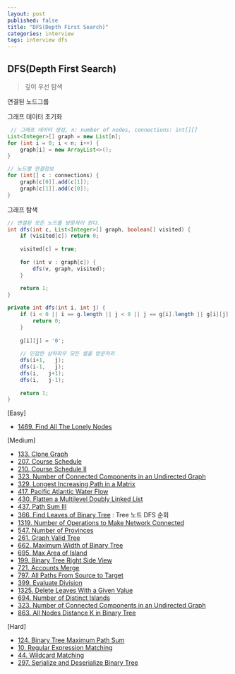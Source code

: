 ```yaml
---
layout: post
published: false
title: "DFS(Depth First Search)"
categories: interview
tags: interview dfs
---
```


## DFS(Depth First Search)
> 깊이 우선 탐색

연결된 노드그룹

그래프 데이터 초기화
```java
 // 그래프 데이터 생성, n: number of nodes, connections: int[][]
List<Integer>[] graph = new List[n];
for (int i = 0; i < n; i++) {
    graph[i] = new ArrayList<>();
}

// 노드별 연결정보
for (int[] c : connections) {
    graph[c[0]].add(c[1]);
    graph[c[1]].add(c[0]);
}
```

그래프 탐색
```java
// 연결된 모든 노드를 방문처리 한다.
int dfs(int c, List<Integer>[] graph, boolean[] visited) {
    if (visited[c]) return 0;
    
    visited[c] = true;
    
    for (int v : graph[c]) {
        dfs(v, graph, visited);
    }
    
    return 1;
}
```

```java
private int dfs(int i, int j) {
    if (i < 0 || i == g.length || j < 0 || j == g[i].length || g[i][j] == '0') {
        return 0;
    }
    
    g[i][j] = '0';
    
    // 인접한 상하좌우 모든 셀을 방문처리
    dfs(i+1,   j); 
    dfs(i-1,   j); 
    dfs(i,   j+1); 
    dfs(i,   j-1);
    
    return 1;
}
```



[Easy]
- [1469. Find All The Lonely Nodes](/interview/2023/05/22/find-all-the-lonely-nodes/)

[Medium]
- [133. Clone Graph](/interview/2023/05/22/clone-graph/)
- [207. Course Schedule](/interview/2023/05/22/course-schedule/)
- [210. Course Schedule II](/interview/2023/05/22/course-schedule-ii/)
- [323. Number of Connected Components in an Undirected Graph](/interview/2023/05/22/number-of-connected-components-in-an-undirected-graph/)
- [329. Longest Increasing Path in a Matrix](/interview/2023/05/22/longest-increasing-path-in-a-matrix/)
- [417. Pacific Atlantic Water Flow](/interview/2023/05/22/pacific-atlantic-water-flow/)
- [430. Flatten a Multilevel Doubly Linked List](/interview/2023/05/22/flatten-a-multilevel-doubly-linked-list/)
- [437. Path Sum III](/interview/2023/05/22/path-sum-iii/)
- [366. Find Leaves of Binary Tree](/interview/2023/05/22/find-leaves-of-binary-tree/) : Tree 노드 DFS 순회
- [1319. Number of Operations to Make Network Connected](/interview/2023/05/22/number-of-operations-to-make-network-connected/)
- [547. Number of Provinces](problems/2023-02-21-number-of-provinces.md)
- [261. Graph Valid Tree](/interview/2023/05/22/graph-valid-tree/)
- [662. Maximum Width of Binary Tree](/interview/2023/05/22/maximum-width-of-binary-tree/)
- [695. Max Area of Island](/interview/2023/05/22/max-area-of-island/)
- [199. Binary Tree Right Side View](/interview/2023/05/22/binary-tree-right-side-view/)
- [721. Accounts Merge](/interview/2023/05/22/accounts-merge/)
- [797. All Paths From Source to Target](/interview/2023/05/22/all-paths-from-source-to-target/)
- [399. Evaluate Division](/interview/2023/05/22/evaluate-division/)
- [1325. Delete Leaves With a Given Value](/interview/2023/05/22/delete-leaves-with-a-given-value/)
- [694. Number of Distinct Islands](/interview/2023/05/22/number-of-distinct-islands/)
- [323. Number of Connected Components in an Undirected Graph](/interview/2023/05/22/number-of-connected-components-in-an-undirected-graph/)
- [863. All Nodes Distance K in Binary Tree](/interview/2023/05/23/all-nodes-distance-k-in-binary-tree/)

[Hard]
- [124. Binary Tree Maximum Path Sum](/interview/2023/05/22/binary-tree-maximum-path-sum/)
- [10. Regular Expression Matching](/interview/2023/05/22/regular-expression-matching/)
- [44. Wildcard Matching](/interview/2023/05/22/wildcard-matching/)
- [297. Serialize and Deserialize Binary Tree](/interview/2023/05/22/serialize-and-deserialize-binary-tree/)